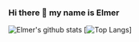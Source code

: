 ### Hi there 👋 my name is Elmer

<!--
**elmerhd/elmerhd** is a ✨ _special_ ✨ repository because its `README.md` (this file) appears on your GitHub profile.

Here are some ideas to get you started:

- 🔭 I’m currently working on ...
- 🌱 I’m currently learning ...
- 👯 I’m looking to collaborate on ...
- 🤔 I’m looking for help with ...
- 💬 Ask me about ...
- 📫 How to reach me: ...
- 😄 Pronouns: ...
- ⚡ Fun fact: ...
-->
![Elmer's github stats](https://github-readme-stats.vercel.app/api?username=elmerhd&show_icons=true&theme=radical)
[![Top Langs](https://github-readme-stats.vercel.app/api/top-langs/?username=elmerhd)]
